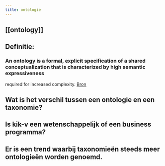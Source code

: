 ```yaml
---
title: ontologie
---
```


## [[ontology]]
## Definitie:
### An ontology is a formal, explicit specification of a shared conceptualization that is characterized by high semantic expressiveness
required for increased complexity. [Bron](https://doi.org/10.1016/j.datak.2015.11.003)
## Wat is het verschil tussen een ontologie en een taxonomie?
## Is kik-v een wetenschappelijk of een business programma?
## Er is een trend waarbij taxonomieën steeds meer ontologieën worden genoemd.
